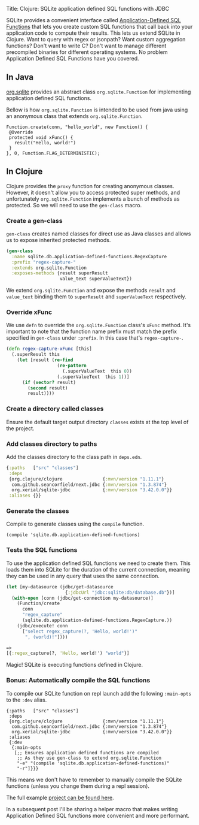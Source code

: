 Title: Clojure: SQLite application defined SQL functions with JDBC

SQLite provides a convenient interface called [Application-Defined SQL Functions](https://www.sqlite.org/appfunc.html) that lets you create custom SQL functions that call back into your application code to compute their results. This lets us 
extend SQLite in Clojure. Want to query with regex or jsonpath? Want custom aggregation functions? Don't want to write C? Don't want to manage different precompiled binaries for different operating systems. No problem Application Defined SQL Functions have you covered. 

## In Java

 [org.sqlite](https://github.com/xerial/sqlite-jdbc) provides an abstract class `org.sqlite.Function` for implementing application defined  SQL functions.

Bellow is how `org.sqlite.Function` is intended to be used from java using an anonymous class that extends `org.sqlite.Function`.

```
Function.create(conn, "hello_world", new Function() {
 @Override
 protected void xFunc() {
   result("Hello, world!")
 }
}, 0, Function.FLAG_DETERMINISTIC);
```

## In Clojure

Clojure provides the `proxy` function for creating anonymous classes. However, it doesn't allow you to access protected super methods, and unfortunately `org.sqlite.Function`  implements a bunch of methods as protected. So we will need to use the `gen-class` macro.

### Create a gen-class

`gen-class` creates named classes for direct use as Java classes and allows us to expose inherited protected methods.

```Clojure
(gen-class
  :name sqlite.db.application-defined-functions.RegexCapture
  :prefix "regex-capture-"
  :extends org.sqlite.Function
  :exposes-methods {result superResult
                    value_text superValueText})
```

We extend `org.sqlite.Function` and expose the methods `result` and `value_text` binding them to `superResult` and `superValueText` respectively.

### Override xFunc

We use `defn` to override the `org.sqlite.Function` class's `xFunc` method. It's important to note that the function name prefix must match the prefix specified in `gen-class` under `:prefix`. In this case that's `regex-capture-`.

```Clojure
(defn regex-capture-xFunc [this]
  (.superResult this
    (let [result (re-find
                   (re-pattern
                     (.superValueText  this 0))
                   (.superValueText  this 1))]
      (if (vector? result)
        (second result)
        result))))
```

### Create a directory called classes

Ensure the default target output directory `classes` exists at the top level of the project.

### Add classes directory to paths

Add the classes directory to the class path in `deps.edn`.

```Clojure
{:paths   ["src" "classes"]
 :deps
 {org.clojure/clojure               {:mvn/version "1.11.1"}
  com.github.seancorfield/next.jdbc {:mvn/version "1.3.874"}
  org.xerial/sqlite-jdbc            {:mvn/version "3.42.0.0"}}
 :aliases {}}
```

### Generate the classes

Compile to generate classes using the `compile` function.

```
(compile 'sqlite.db.application-defined-functions)
```

### Tests the SQL functions

To use the application defined SQL functions we need to create them. This loads them into SQLite for the duration of the current connection, meaning they can be used in any query that uses the same connection.

```Clojure
(let [my-datasource (jdbc/get-datasource
                      {:jdbcUrl "jdbc:sqlite:db/database.db"})]
  (with-open [conn (jdbc/get-connection my-datasource)]
    (Function/create
      conn
      "regex_capture"
      (sqlite.db.application-defined-functions.RegexCapture.))
    (jdbc/execute! conn
      ["select regex_capture(?, 'Hello, world!')"
       ", (world)!"])))

=>
[{:regex_capture(?, 'Hello, world!') "world"}]
```

Magic! SQLite is executing functions defined in Clojure.

### Bonus: Automatically compile the SQL functions

To compile our SQLite function on repl launch add the following `:main-opts` to
the `:dev` alias.

```
{:paths   ["src" "classes"]
 :deps
 {org.clojure/clojure               {:mvn/version "1.11.1"}
  com.github.seancorfield/next.jdbc {:mvn/version "1.3.874"}
  org.xerial/sqlite-jdbc            {:mvn/version "3.42.0.0"}}
 :aliases
 {:dev
  {:main-opts
   [;; Ensures application defined functions are compiled
    ;; As they use gen-class to extend org.sqlite.Function
    "-e" "(compile 'sqlite.db.application-defined-functions)"
    "-r"]}}}
```

This means we don't have to remember to manually compile the SQLite functions (unless you change them during a repl session).

The full example [project can be found here](https://github.com/andersmurphy/clj-cookbook/tree/master/sqlite/application-defined-sql-functions).

In a subsequent post I'll be sharing a helper macro that makes writing Application Defined SQL functions more convenient and more performant.
